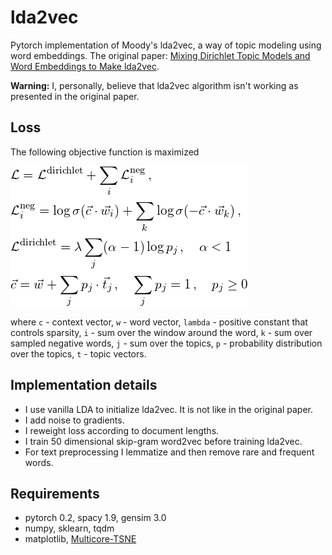 # lda2vec
Pytorch implementation of Moody's lda2vec, a way of topic modeling using word embeddings. The original paper:
[Mixing Dirichlet Topic Models and Word Embeddings to Make lda2vec](https://arxiv.org/abs/1605.02019).

**Warning:**
I, personally, believe that lda2vec algorithm isn't working as presented in the original paper.

## Loss
The following objective function is maximized

![objective function](loss.png)

where `c` - context vector, `w` - word vector, `lambda` - positive constant that controls sparsity, `i` - sum over the window around the word, `k` - sum over sampled negative words, `j` - sum over the topics, `p` - probability distribution over the topics, `t` - topic vectors.

## Implementation details
* I use vanilla LDA to initialize lda2vec. It is not like in the original paper.
* I add noise to gradients.
* I reweight loss according to document lengths.
* I train 50 dimensional skip-gram word2vec before training lda2vec.
* For text preprocessing I lemmatize and then remove rare and frequent words.

## Requirements
* pytorch 0.2, spacy 1.9, gensim 3.0
* numpy, sklearn, tqdm
* matplotlib, [Multicore-TSNE](https://github.com/DmitryUlyanov/Multicore-TSNE)
